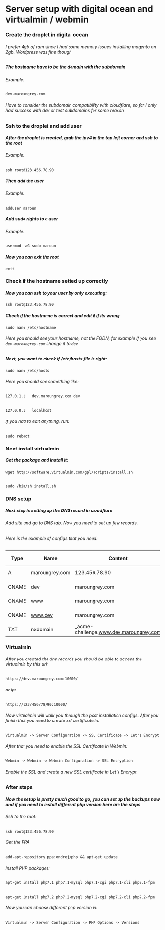 # Server setup with digital ocean and virtualmin / webmin

### Create the droplet in digital ocean
###### I prefer 4gb of ram since I had some memory issues installing magento on 2gb. Wordpress was fine though
##### The hostname have to be the domain with the subdomain
###### Example:
`dev.maroungrey.com`
###### Have to consider the subdomain compatibility with cloudflare, so far I only had success with dev or test subdomains for some reason

### Ssh to the droplet and add user
##### After the droplet is created, grab the ipv4 in the top left corner and ssh to the root
###### Example:
`ssh root@123.456.78.90`
##### Then add the user
###### Example:
`adduser maroun`
##### Add sudo rights to a user
###### Example:
`usermod -aG sudo maroun`
##### Now you can exit the root
`exit`

### Check if the hostname setted up correctly
##### Now you can ssh to your user by only executing:
`ssh root@123.456.78.90`
##### Check if the hostname is correct and edit it if its wrong
`sudo nano /etc/hostname`
###### Here you should see your hostname, not the FQDN, for example if you see `dev.maroungrey.com` change it to `dev`
##### Next, you want to check if /etc/hosts file is right:
`sudo nano /etc/hosts`
###### Here you should see something like:
`127.0.1.1   dev.maroungrey.com dev`
######
`127.0.0.1   localhost`
###### If you had to edit anything, run:
`sudo reboot`

### Next install virtualmin
##### Get the package and install it:

`wget http://software.virtualmin.com/gpl/scripts/install.sh`
######
`sudo /bin/sh install.sh`

### DNS setup
##### Next step is setting up the DNS record in cloudflare
###### Add site and go to DNS tab. Now you need to set up few records.
###### Here is the example of configs that you need:

| Type | Name | Content | TTL | Proxy status |
| --- | --- | --- | --- | --- |
| A | maroungrey.com | 123.456.78.90 | Auto | DNS only |
| CNAME | dev | maroungrey.com | Auto | DNS only |
| CNAME | www | maroungrey.com | Auto | DNS only |
| CNAME | www.dev | maroungrey.com | Auto | DNS only |
| TXT | nxdomain | _acme-challenge.www.dev.maroungrey.com | Auto | DNS only |

### Virtualmin
###### After you created the dns records you should be able to access the virtualmin by this url:
`https://dev.maroungrey.com:10000/`
###### or ip:
`https://123/456/78/90:10000/`
###### Now virtualmin will walk you through the post installation configs. After you finish that you need to create ssl certificate in:
`Virtualmin -> Server Configuration -> SSL Certificate -> Let's Encrypt`
###### After that you need to enable the SSL Certificate in Webmin:
`Webmin -> Webmin -> Webmin Configuration -> SSL Encryption`
###### Enable the SSL and create a new SSL certificate in Let's Encrypt

### After steps
##### Now the setup is pretty much good to go, you can set up the backups now and if you need to install different php version here are the steps:
###### Ssh to the root:
`ssh root@123.456.78.90`
###### Get the PPA
`add-apt-repository ppa:ondrej/php && apt-get update`
###### Install PHP packages:
`apt-get install php7.1 php7.1-mysql php7.1-cgi php7.1-cli php7.1-fpm`
######
`apt-get install php7.2 php7.2-mysql php7.2-cgi php7.2-cli php7.2-fpm`
###### Now you can choose different php version in:
`Virtualmin -> Server Configuration -> PHP Options -> Versions`


